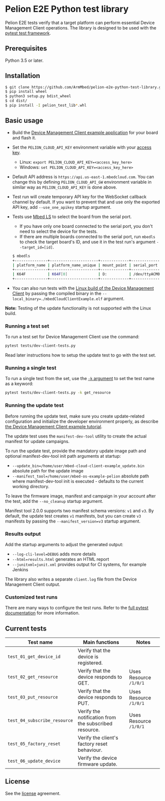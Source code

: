 # Pelion E2E Python test library

Pelion E2E tests verify that a target platform can perform essential Device Management Client operations.
The library is designed to be used with the [pytest test framework](https://docs.pytest.org/en/latest/).

## Prerequisites

Python 3.5 or later.

## Installation

```bash
$ git clone https://github.com/ArmMbed/pelion-e2e-python-test-library.git
$ pip install wheel
$ python3 setup.py bdist_wheel
$ cd dist/
$ pip install -I pelion_test_lib*.whl
```

## Basic usage

- Build the [Device Management Client example application](https://developer.pelion.com/docs/device-management/current/connecting/mbed-os.html) for your board and flash it.
- Set the `PELION_CLOUD_API_KEY` environment variable with your [access key](https://developer.pelion.com/docs/device-management/current/user-account/application-access-keys.html).
    - Linux: `export PELION_CLOUD_API_KEY=<access_key_here>`
    - Windows: `set PELION_CLOUD_API_KEY=<access_key_here>`
- Default API address is `https://api.us-east-1.mbedcloud.com`. You can change this by defining `PELION_CLOUD_API_GW` environment variable in similar way as `PELION_CLOUD_API_KEY` is done above.
- Test run will create temporary API key for the WebSocket callback channel by default. If you want to prevent that and use only the exported API key, add `--use_one_apikey` startup argument.
- Tests use [Mbed LS](https://github.com/ARMmbed/mbed-os-tools/tree/master/packages/mbed-ls) to select the board from the serial port.
  - If you have only one board connected to the serial port, you don't need to select the device for the tests.
  - If there are multiple boards connected to the serial port, run `mbedls` to check the target board's ID, and use it in the test run's argument `--target_id=[id]`.

  ```bash
  $ mbedls
  +---------------+----------------------+-------------+--------------+--------------------------------------------------+-----------------+
  | platform_name | platform_name_unique | mount_point | serial_port  | target_id                                        | daplink_version |
  +---------------+----------------------+-------------+--------------+--------------------------------------------------+-----------------+
  | K64F          | K64F[0]              | D:          | /dev/ttyACM0 | 0240000032044e4500257009997b00386781000097969900 | 0244            |
  +---------------+----------------------+-------------+--------------+--------------------------------------------------+-----------------+

  ```

- You can also run tests with the [Linux build of the Device Management Client](https://www.pelion.com/docs/device-management/current/connecting/linux-on-pc.html) by passing the compiled binary in the `--local_binary=./mbedCloudClientExample.elf` argument.

**Note:** Testing of the update functionality is not supported with the Linux build.

### Running a test set

To run a test set for Device Management Client use the command:

```bash
pytest tests/dev-client-tests.py
```
Read later instructions how to setup the update test to go with the test set.

### Running a single test

To run a single test from the set, use the [`-k` argument](https://docs.pytest.org/en/latest/example/markers.html?highlight=keyword#using-k-expr-to-select-tests-based-on-their-name) to set the test name as a keyword:

```bash
pytest tests/dev-client-tests.py -k get_resource
```

### Running the update test

Before running the update test, make sure you create update-related configuration and initialize the developer environment properly, as describe [the Device Management Client example tutorial](https://developer.pelion.com/docs/device-management/current/connecting/mbed-os.html).

The update test uses the `manifest-dev-tool` utility to create the actual manifest for update campaigns.

To run the update test, provide the mandatory update image path and optional manifest-dev-tool init path arguments at startup:
- `--update_bin=/home/user/mbed-cloud-client-example_update.bin` absolute path for the update image
- `--manifest_tool=/home/user/mbed-os-example-pelion` absolute path where manifest-dev-tool init is executed - defaults to the current working directory.

To leave the firmware image, manifest and campaign in your account after the test, add the `--no_cleanup` startup argument.

Manifest tool 2.0.0 supports two manifest schema versions: `v1` and `v3`. By default, the update test creates `v1` manifests, but you can create `v3` manifests by passing the `--manifest_version=v3` startup argument.


### Results output

Add the startup arguments to adjust the generated output:
- `--log-cli-level=DEBUG` adds more details
- `--html=results.html` generates an HTML report
- `--junitxml=junit.xml` provides output for CI systems, for example Jenkins

The library also writes a separate `client.log` file from the Device Management Client output.

### Customized test runs

There are many ways to configure the test runs. Refer to the [full pytest documentation](https://docs.pytest.org/en/latest/contents.html) for more information.

## Current tests

| Test name                       | Main functions                                        | Notes                        |
| ------------------------------- | ------------------------------------------------------| -----------------------------|
| `test_01_get_device_id`         | Verify that the device is registered.                 |                              |
| `test_02_get_resource`          | Verify that the device responds to GET.               | Uses Resource `/1/0/1`       |
| `test_03_put_resource`          | Verify that the device responds to PUT.               | Uses Resource `/1/0/1`       |
| `test_04_subscribe_resource`    | Verify the notification from the subscribed resource. | Uses Resource `/1/0/1`       |
| `test_05_factory_reset`         | Verify the client's factory reset behaviour.          |                              |
| `test_06_update_device`         | Verify the device firmware update.                    |                              |


## License

See the [license](https://github.com/ARMmbed/pelion-e2e-python-test-library/blob/master/LICENSE) agreement.
